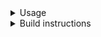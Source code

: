 <details>
<summary>Usage</summary>

``` shell
docker run -ti \
    -v /shared/ngaddis:/shared/ngaddis \
    -e wf_arguments=/shared/ngaddis/data/temp/ancestry_weiss/ancestry_pipeline_entrypoint_bfile_superpop_arguments.json \
    -e wf_definition=ancestry_pipeline_entrypoint_bfile \
    --rm ancestry_pipeline/ancestry_pipeline:v1.0

docker run -ti \
    -v /shared/ngaddis:/shared/ngaddis \
    --entrypoint bash \
    --rm ancestry_pipeline/ancestry_pipeline:v1.0

```
</details>


<details>
<summary>Build instructions</summary>

``` shell
cd biocloud_docker_tools/ancestry_pipeline/v1.0

# Create Dockerfile from template
./docker/make_dockerfile.pl

# Local build
docker build . -t ancestry_pipeline/ancestry_pipeline:v1.0

```
</details>
